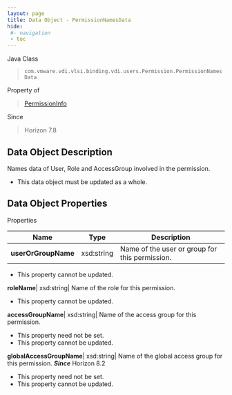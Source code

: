 ```yaml
---
layout: page
title: Data Object - PermissionNamesData
hide:
 #- navigation
 - toc
---
```






Java Class  
> `com.vmware.vdi.vlsi.binding.vdi.users.Permission.PermissionNamesData`

Property of  
> [PermissionInfo](vdi.users.Permission.PermissionInfo.md#field_detail)

Since  
> Horizon 7.8


## Data Object Description 

Names data of User, Role and AccessGroup involved in the permission. 

  * This data object must be updated as a whole.



## Data Object Properties

Properties

Name |  Type |  Description   
---|---|---  
**userOrGroupName**|  xsd:string|  Name of the user or group for this permission.   


 * This property cannot be updated.

  
**roleName**|  xsd:string|  Name of the role for this permission.   


 * This property cannot be updated.

  
**accessGroupName**|  xsd:string|  Name of the access group for this permission.   


 * This property need not be set.
 * This property cannot be updated.

  
**globalAccessGroupName**|  xsd:string|  Name of the global access group for this permission.  **_Since_** Horizon 8.2  


 * This property need not be set.
 * This property cannot be updated.

  
  
  
   
  
  
